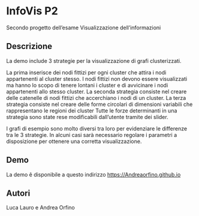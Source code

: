 # InfoVis P2
Secondo progetto dell’esame Visualizzazione dell’informazioni 

## Descrizione
La demo include 3 strategie per la visualizzazione di grafi clusterizzati.

La prima inserisce dei nodi fittizi per ogni cluster che attira i nodi appartenenti al cluster stesso. I nodi fittizi non devono essere visualizzati ma hanno lo scopo di tenere lontani i cluster e di avvicinare i nodi appartenenti allo stesso cluster.
La seconda strategia consiste nel creare delle catenelle di nodi fittizi che accerchiano i nodi di un cluster.
La terza strategia consiste nel creare delle forme circolari di dimensioni variabili che rappresentano le regioni dei cluster
Tutte le forze determinanti in una strategia sono state rese modificabili dall’utente tramite dei slider.

I grafi di esempio sono molto diversi tra loro per evidenziare le differenze tra le 3 strategie.  In alcuni casi sarà necessario regolare i parametri a disposizione per ottenere una corretta visualizzazione.

## Demo
La demo ê disponibile a questo indirizzo https://Andreaorfino.github.io

## Autori
Luca Lauro e Andrea Orfino
